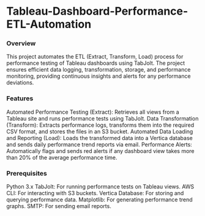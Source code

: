 # Tableau-Dashboard-Performance-ETL-Automation

### Overview
This project automates the ETL (Extract, Transform, Load) process for performance testing of Tableau dashboards using TabJolt. The project ensures efficient data logging, transformation, storage, and performance monitoring, providing continuous insights and alerts for any performance deviations.

### Features
Automated Performance Testing (Extract): Retrieves all views from a Tableau site and runs performance tests using TabJolt.
Data Transformation (Transform): Extracts performance logs, transforms them into the required CSV format, and stores the files in an S3 bucket.
Automated Data Loading and Reporting (Load): Loads the transformed data into a Vertica database and sends daily performance trend reports via email.
Performance Alerts: Automatically flags and sends red alerts if any dashboard view takes more than 20% of the average performance time.

### Prerequisites
Python 3.x
TabJolt: For running performance tests on Tableau views.
AWS CLI: For interacting with S3 buckets.
Vertica Database: For storing and querying performance data.
Matplotlib: For generating performance trend graphs.
SMTP: For sending email reports.
